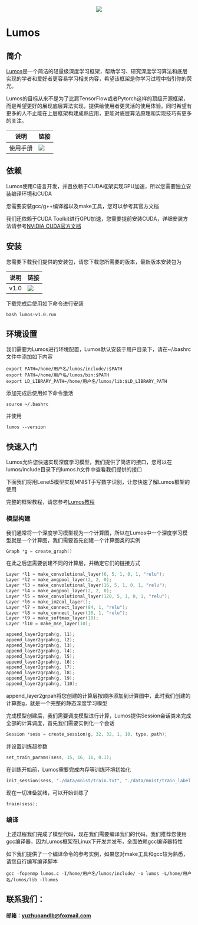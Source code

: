 <div align="center">
  <img src="https://github.com/LumosNet/Lumos/blob/master/img/Lumos.png">
</div>

# Lumos

## 简介

[Lumos](https://github.com/LumosNet/Lumos)是一个简洁的轻量级深度学习框架，帮助学习、研究深度学习算法和底层实现的学者和爱好者更容易学习相关内容，希望该框架是你学习过程中指引你的荧光。

Lumos的目标从来不是为了比肩TensorFlow或者Pytorch这样的顶级开源框架，而是希望更好的展现底层算法实现，提供给使用者更灵活的使用体验。同时希望有更多的人不止能在上层框架构建成熟应用，更能对底层算法原理和实现技巧有更多的关注。

| 说明     | 链接                                                         |
| -------- | ------------------------------------------------------------ |
| 使用手册 | [<img src="https://img.shields.io/badge/Lumos-Docs-brightgreen" />](https://lumos-docs.readthedocs.io/en/latest/) |

## 依赖

Lumos使用C语言开发，并且依赖于CUDA框架实现GPU加速，所以您需要独立安装编译环境和CUDA

您需要安装gcc/g++编译器以及make工具，您可以参考其官方文档

我们还依赖于CUDA Toolkit进行GPU加速，您需要提前安装CUDA，详细安装方法请参考[NVIDIA CUDA官方文档](*https://docs.nvidia.com/cuda/cuda-toolkit-release-notes/index.html*)

## 安装

您需要下载我们提供的安装包，请您下载您所需要的版本，最新版本安装包为

| 说明 | 链接                                                         |
| ---- | ------------------------------------------------------------ |
| v1.0 | [<img src="https://img.shields.io/badge/Lumos-Install-brightgreen" />](https://github.com/LumosNet/Lumos-Build/archive/refs/tags/v1.0.zip) |

下载完成后使用如下命令进行安装

```shell
bash lumos-v1.0.run
```



## 环境设置

我们需要为Lumos进行环境配置，Lumos默认安装于用户目录下，请在~/.bashrc文件中添加如下内容

```shell
export PATH=/home/用户名/lumos/include/:$PATH
export PATH=/home/用户名/lumos/bin:$PATH
export LD_LIBRARY_PATH=/home/用户名/lumos/lib:$LD_LIBRARY_PATH
```

添加完成后使用如下命令激活

```shell
source ~/.bashrc
```

并使用

```shell
lumos --version
```




## 快速入门

Lumos允许您快速实现深度学习模型，我们提供了简洁的接口，您可以在lumos/include目录下的lumos.h文件中查看我们提供的接口

下面我们将用Lenet5模型实现MNIST手写数字识别，让您快速了解Lumos框架的使用

完整的框架教程，请您参考[Lumos教程](https://lumos-docs.readthedocs.io/en/latest/docs/教程/index.html)



### 模型构建

我们通常将一个深度学习模型视为一个计算图，所以在Lumos中一个深度学习模型就是一个计算图，我们需要首先创建一个计算图类的实例

```c
Graph *g = create_graph()
```

在此之后您需要创建不同的计算层，并确定它们的链接方式

```c
Layer *l1 = make_convolutional_layer(6, 5, 1, 0, 1, "relu");
Layer *l2 = make_avgpool_layer(2, 2, 0);
Layer *l3 = make_convolutional_layer(16, 5, 1, 0, 1, "relu");
Layer *l4 = make_avgpool_layer(2, 2, 0);
Layer *l5 = make_convolutional_layer(120, 5, 1, 0, 1, "relu");
Layer *l6 = make_im2col_layer();
Layer *l7 = make_connect_layer(84, 1, "relu");
Layer *l8 = make_connect_layer(10, 1, "relu");
Layer *l9 = make_softmax_layer(10);
Layer *l10 = make_mse_layer(10);
```

```c
append_layer2grpah(g, l1);
append_layer2grpah(g, l2);
append_layer2grpah(g, l3);
append_layer2grpah(g, l4);
append_layer2grpah(g, l5);
append_layer2grpah(g, l6);
append_layer2grpah(g, l7);
append_layer2grpah(g, l8);
append_layer2grpah(g, l9);
append_layer2grpah(g, l10);
```

append_layer2grpah将您创建的计算层按顺序添加到计算图中，此时我们创建的计算图g，就是一个完整的静态深度学习模型

完成模型创建后，我们需要调度模型进行计算，Lumos提供Session会话类来完成全部的计算调度，首先我们需要实例化一个会话

```c
Session *sess = create_session(g, 32, 32, 1, 10, type, path);
```

并设置训练超参数

```c
set_train_params(sess, 15, 16, 16, 0.1);
```

在训练开始前，Lumos需要完成内存等训练环境初始化

```c
init_session(sess, "./data/mnist/train.txt", "./data/mnist/train_label.txt");
```

现在一切准备就绪，可以开始训练了

```c
train(sess);
```



### 编译

上述过程我们完成了模型代码，现在我们需要编译我们的代码，我们推荐您使用gcc编译器，因为Lumos框架在Linux下开发并发布，全面依赖gcc编译器特性

如下我们提供了一个编译命令的参考实例，如果您对make工具和gcc较为熟悉，请您自行编写编译脚本

```shell
gcc -fopenmp lumos.c -I/home/用户名/lumos/include/ -o lumos -L/home/用户名/lumos/lib -llumos
```




## 联系我们：

####     邮箱：yuzhuoandlb@foxmail.com

​    